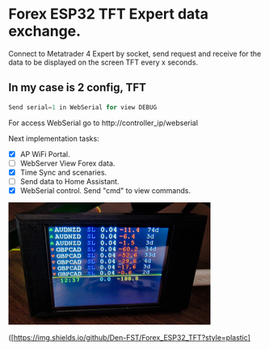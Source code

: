 # Forex ESP32 TFT Expert data exchange.

Connect to Metatrader 4 Expert by socket, send request and receive for the data to be displayed on the screen TFT every x seconds. 



## In my case is 2 config, TFT

``` C++
Send serial=1 in WebSerial for view DEBUG

```

For access WebSerial go to http://controller_ip/webserial

Next implementation tasks:

- [x] AP WiFi Portal.
- [ ] WebServer View Forex data.
- [x] Time Sync and scenaries.
- [ ] Send data to Home Assistant.
- [x] WebSerial control. Send "cmd" to view commands. 

<img src="main.jpg" width="400"/>

([https://img.shields.io/github/Den-FST/Forex_ESP32_TFT?style=plastic]
